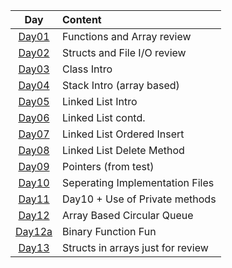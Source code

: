 
| Day  |       Content    |
|:----:|:-----------------|
| [Day01](./Day01.cpp) | Functions and Array review |
| [Day02](./Day02) | Structs and File I/O review |
| [Day03](./Day03.cpp) | Class Intro |
| [Day04](./Day04.cpp) | Stack Intro (array based) |
| [Day05](./Day05.cpp) | Linked List Intro |
| [Day06](./Day06.cpp) | Linked List contd. |
| [Day07](./Day07.cpp) | Linked List Ordered Insert |
| [Day08](./Day08.cpp) | Linked List Delete Method |
| [Day09](./Day09.cpp) | Pointers (from test) |
| [Day10](./Day10) | Seperating Implementation Files |
| [Day11](./Day11) | Day10 + Use of Private methods |
| [Day12](./Day12.cpp) | Array Based Circular Queue |
| [Day12a](./Day12a.cpp) | Binary Function Fun |
| [Day13](./Day13.cpp) | Structs in arrays just for review|
